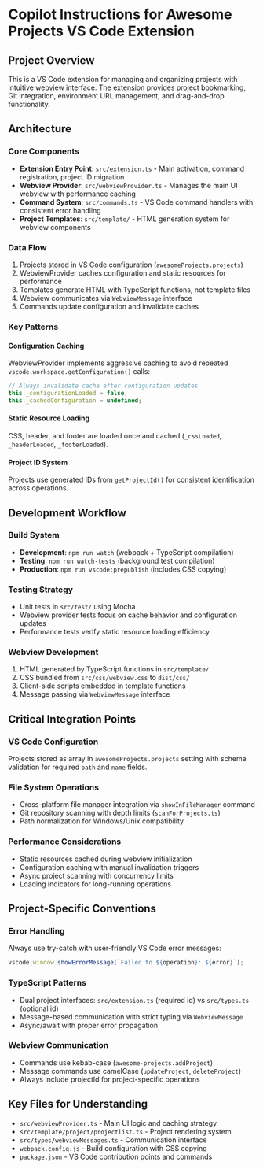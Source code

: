 # Copilot Instructions for Awesome Projects VS Code Extension

## Project Overview
This is a VS Code extension for managing and organizing projects with intuitive webview interface. The extension provides project bookmarking, Git integration, environment URL management, and drag-and-drop functionality.

## Architecture

### Core Components
- **Extension Entry Point**: `src/extension.ts` - Main activation, command registration, project ID migration
- **Webview Provider**: `src/webviewProvider.ts` - Manages the main UI webview with performance caching
- **Command System**: `src/commands.ts` - VS Code command handlers with consistent error handling
- **Project Templates**: `src/template/` - HTML generation system for webview components

### Data Flow
1. Projects stored in VS Code configuration (`awesomeProjects.projects`)
2. WebviewProvider caches configuration and static resources for performance
3. Templates generate HTML with TypeScript functions, not template files
4. Webview communicates via `WebviewMessage` interface
5. Commands update configuration and invalidate caches

### Key Patterns

#### Configuration Caching
WebviewProvider implements aggressive caching to avoid repeated `vscode.workspace.getConfiguration()` calls:
```typescript
// Always invalidate cache after configuration updates
this._configurationLoaded = false;
this._cachedConfiguration = undefined;
```

#### Static Resource Loading
CSS, header, and footer are loaded once and cached (`_cssLoaded`, `_headerLoaded`, `_footerLoaded`).

#### Project ID System
Projects use generated IDs from `getProjectId()` for consistent identification across operations.

## Development Workflow

### Build System
- **Development**: `npm run watch` (webpack + TypeScript compilation)
- **Testing**: `npm run watch-tests` (background test compilation)
- **Production**: `npm run vscode:prepublish` (includes CSS copying)

### Testing Strategy
- Unit tests in `src/test/` using Mocha
- Webview provider tests focus on cache behavior and configuration updates
- Performance tests verify static resource loading efficiency

### Webview Development
1. HTML generated by TypeScript functions in `src/template/`
2. CSS bundled from `src/css/webview.css` to `dist/css/`
3. Client-side scripts embedded in template functions
4. Message passing via `WebviewMessage` interface

## Critical Integration Points

### VS Code Configuration
Projects stored as array in `awesomeProjects.projects` setting with schema validation for required `path` and `name` fields.

### File System Operations
- Cross-platform file manager integration via `showInFileManager` command
- Git repository scanning with depth limits (`scanForProjects.ts`)
- Path normalization for Windows/Unix compatibility

### Performance Considerations
- Static resources cached during webview initialization
- Configuration caching with manual invalidation triggers
- Async project scanning with concurrency limits
- Loading indicators for long-running operations

## Project-Specific Conventions

### Error Handling
Always use try-catch with user-friendly VS Code error messages:
```typescript
vscode.window.showErrorMessage(`Failed to ${operation}: ${error}`);
```

### TypeScript Patterns
- Dual project interfaces: `src/extension.ts` (required id) vs `src/types.ts` (optional id)
- Message-based communication with strict typing via `WebviewMessage`
- Async/await with proper error propagation

### Webview Communication
- Commands use kebab-case (`awesome-projects.addProject`)
- Message commands use camelCase (`updateProject`, `deleteProject`)
- Always include projectId for project-specific operations

## Key Files for Understanding
- `src/webviewProvider.ts` - Main UI logic and caching strategy
- `src/template/project/projectlist.ts` - Project rendering system
- `src/types/webviewMessages.ts` - Communication interface
- `webpack.config.js` - Build configuration with CSS copying
- `package.json` - VS Code contribution points and commands
